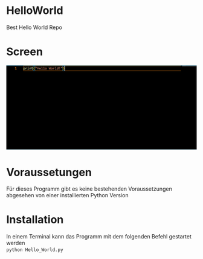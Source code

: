 # HelloWorld
 Best Hello World Repo 

# Screen
![Screenshot der Anwendung](images/Screenshot%202023-01-06%20120226.png)

# Voraussetungen
Für dieses Programm gibt es keine bestehenden Voraussetzungen abgesehen von einer installierten Python Version

# Installation
In einem Terminal kann das Programm mit dem folgenden Befehl gestartet werden<br>
<code>python Hello_World.py</code>
